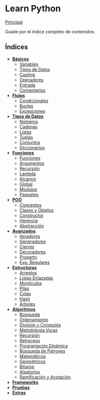 # Learn Python

[Principal](../README_ESP.MD)

Guíate por el indice completo de contenidos.

## Índices

- **[Básicos](basicos/)**
  - [Variables](basicos/variables.md)
  - [Tipos de Datos](basicos/tipos_datos.md)
  - [Casting](basicos/casting.md)
  - [Operadores](basicos/operadores.md)
  - [Entrada](basicos/entrada.md)
  - [Comentarios](basicos/comentarios.md)
- **[Flujos](flujos/)**
  - [Condicionales](flujos/condicionales.md)
  - [Bucles](flujos/bucles.md)
  - [Excepciones](flujos/excepciones.md)
- **[Tipos de Datos](tipos_datos/)**
  - [Números](tipos_datos/numeros.md)
  - [Cadenas](tipos_datos/cadenas.md)
  - [Listas](tipos_datos/listas.md)
  - [Tuplas](tipos_datos/tuplas.md)
  - [Conjuntos](tipos_datos/conjuntos.md)
  - [Diccionarios](tipos_datos/diccionarios.md)
- **[Funciones](funciones/)**
  - [Funciones](funciones/funciones.md)
  - [Argumentos](funciones/argumentos.md)
  - [Recursión](funciones/funciones.md)
  - [Lambda](funciones/funciones.md)
  - [Alcance](funciones/funciones.md)
  - [Global](funciones/funciones.md)
  - [Modulos](funciones/funciones.md)
  - [Paquetes](funciones/funciones.md)
- **[POO](poo/)**
  - [Conceptos](poo/conceptos.md)
  - [Clases y Objetos](poo/clases_objetos.md)
  - [Constructor](poo/contructor.md)
  - [Herencia](poo/herencia.md)
  - [Abstracción](poo/abstraccion.md)
- **[Avanzados](avanzados/)**
  - [Iteradores](avanzados/iteradores.md)
  - [Generadores](avanzados/generadores.md)
  - [Cierres](avanzados/cierres.md)
  - [Decoradores](avanzados/decoradores.md)
  - [Property](avanzados/property.md)
  - [Exp. Regulares](avanzados/exp_regulares.md)
- **[Estructuras](estructuras/)**
  - [Arreglos](estructuras/arreglos.md)
  - [Listas Enlazadas](estructuras/listas_enlazadas.md)
  - [Montículos](estructuras/monticulos.md)
  - [Pilas](estructuras/pilas.md)
  - [Colas](estructuras/colas.md)
  - [Hash](estructuras/hash.md)
  - [Árboles](estructuras/arboles.md)
- **[Algoritmos](algoritmos/)**
  - [Búsqueda](algoritmos/busqueda.md)
  - [Ordenamiento](algoritmos/ordenamiento.md)
  - [División y Conquista](algoritmos/division_conquista.md)
  - [Metodología Voraz](algoritmos/metologia_voraz.md)
  - [Recursión](algoritmos/recursion.md)
  - [Retroceso](algoritmos/retroceso.md)
  - [Programación Dinámica](algoritmos/programacion_dinamica.md)
  - [Búsqueda de Patrones](algoritmos/busqueda_patrones.md)
  - [Matemáticos](algoritmos/matematicos.md)
  - [Geométricos](algoritmos/geometricos.md)
  - [Bitwise](algoritmos/bitwise.md)
  - [Aleatorios](algoritmos/aleatorios.md)
  - [Ramificación y Acotación](algoritmos/ramificacion_acotacion.md)
- **[Frameworks](frameworks/)**
- **[Pruebas](pruebas/)**
- **[Extras](extras/)**







